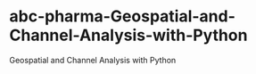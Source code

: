 # abc-pharma-Geospatial-and-Channel-Analysis-with-Python
Geospatial and Channel Analysis with Python
